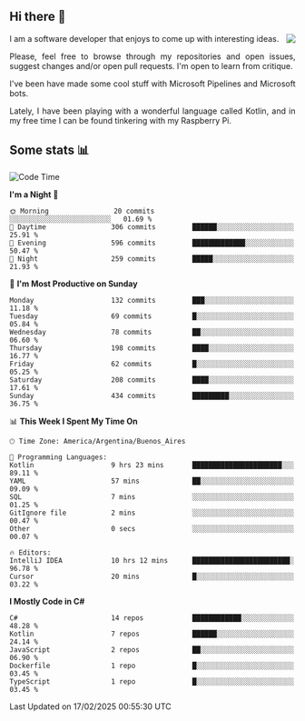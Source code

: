 ## Hi there :slightly_smiling_face:

<img src="https://github-readme-stats.vercel.app/api?username=victorgrycuk&show_icons=true&count_private=true&title_color=F7941E&icon_color=F7941E" align="right">

<p align="justify">
I am a software developer that enjoys to come up with interesting ideas.
<p/>

<p align= "justify">
Please, feel free to browse through my repositories and open issues, suggest changes and/or open pull requests. I'm open to learn from critique.
<p/>


<p align= "justify">
I've been have made some cool stuff with Microsoft Pipelines and Microsoft bots.
<p/>

<p align= "justify">
Lately, I have been playing with a wonderful language called Kotlin, and in my free time I can be found tinkering with my Raspberry Pi.
<p/>

## Some stats :bar_chart:
<!--START_SECTION:waka-->
![Code Time](http://img.shields.io/badge/Code%20Time-2%2C145%20hrs%2022%20mins-blue)

**I'm a Night 🦉** 

```text
🌞 Morning                20 commits          ░░░░░░░░░░░░░░░░░░░░░░░░░   01.69 % 
🌆 Daytime                306 commits         ██████░░░░░░░░░░░░░░░░░░░   25.91 % 
🌃 Evening                596 commits         █████████████░░░░░░░░░░░░   50.47 % 
🌙 Night                  259 commits         █████░░░░░░░░░░░░░░░░░░░░   21.93 % 
```
📅 **I'm Most Productive on Sunday** 

```text
Monday                   132 commits         ███░░░░░░░░░░░░░░░░░░░░░░   11.18 % 
Tuesday                  69 commits          █░░░░░░░░░░░░░░░░░░░░░░░░   05.84 % 
Wednesday                78 commits          ██░░░░░░░░░░░░░░░░░░░░░░░   06.60 % 
Thursday                 198 commits         ████░░░░░░░░░░░░░░░░░░░░░   16.77 % 
Friday                   62 commits          █░░░░░░░░░░░░░░░░░░░░░░░░   05.25 % 
Saturday                 208 commits         ████░░░░░░░░░░░░░░░░░░░░░   17.61 % 
Sunday                   434 commits         █████████░░░░░░░░░░░░░░░░   36.75 % 
```


📊 **This Week I Spent My Time On** 

```text
🕑︎ Time Zone: America/Argentina/Buenos_Aires

💬 Programming Languages: 
Kotlin                   9 hrs 23 mins       ██████████████████████░░░   89.11 % 
YAML                     57 mins             ██░░░░░░░░░░░░░░░░░░░░░░░   09.09 % 
SQL                      7 mins              ░░░░░░░░░░░░░░░░░░░░░░░░░   01.25 % 
GitIgnore file           2 mins              ░░░░░░░░░░░░░░░░░░░░░░░░░   00.47 % 
Other                    0 secs              ░░░░░░░░░░░░░░░░░░░░░░░░░   00.07 % 

🔥 Editors: 
IntelliJ IDEA            10 hrs 12 mins      ████████████████████████░   96.78 % 
Cursor                   20 mins             █░░░░░░░░░░░░░░░░░░░░░░░░   03.22 % 
```

**I Mostly Code in C#** 

```text
C#                       14 repos            ████████████░░░░░░░░░░░░░   48.28 % 
Kotlin                   7 repos             ██████░░░░░░░░░░░░░░░░░░░   24.14 % 
JavaScript               2 repos             ██░░░░░░░░░░░░░░░░░░░░░░░   06.90 % 
Dockerfile               1 repo              █░░░░░░░░░░░░░░░░░░░░░░░░   03.45 % 
TypeScript               1 repo              █░░░░░░░░░░░░░░░░░░░░░░░░   03.45 % 
```




 Last Updated on 17/02/2025 00:55:30 UTC
<!--END_SECTION:waka-->
